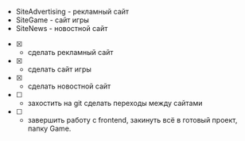 - SiteAdvertising - рекламный сайт
- SiteGame - сайт игры
- SiteNews - новостной сайт

- [x] - сделать рекламный сайт
- [x] - сделать сайт игры
- [x] - сделать новостной сайт
- [ ] - захостить на git сделать переходы между сайтами
- [ ] - завершить работу с frontend, закинуть всё в готовый проект, папку Game.
